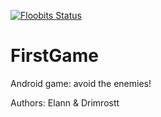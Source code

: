 [![Floobits Status](https://floobits.com/Elann/FirstGame.svg)](https://floobits.com/Elann/FirstGame/redirect)

# FirstGame
Android game: avoid the enemies!

Authors: Elann & Drimrostt
